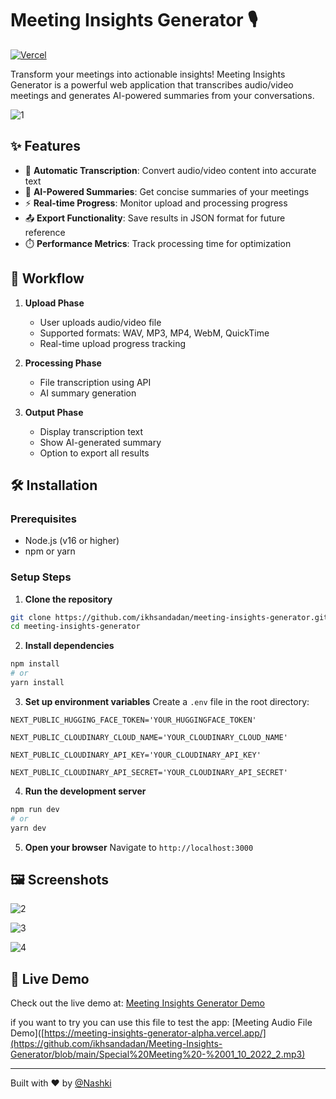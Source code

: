 
# Meeting Insights Generator 🎙️

[![Vercel](https://img.shields.io/badge/Vercel-Deployed-brightgreen)](https://meeting-insights-generator-alpha.vercel.app/)

Transform your meetings into actionable insights! Meeting Insights Generator is a powerful web application that transcribes audio/video meetings and generates AI-powered summaries from your conversations.


![1](https://github.com/user-attachments/assets/f8396cfc-8329-449f-931a-aa6215ea343d)



## ✨ Features

- 🎯 **Automatic Transcription**: Convert audio/video content into accurate text
- 🤖 **AI-Powered Summaries**: Get concise summaries of your meetings
- ⚡ **Real-time Progress**: Monitor upload and processing progress
- 📤 **Export Functionality**: Save results in JSON format for future reference
- ⏱️ **Performance Metrics**: Track processing time for optimization

## 🔄 Workflow

1. **Upload Phase**
   - User uploads audio/video file
   - Supported formats: WAV, MP3, MP4, WebM, QuickTime
   - Real-time upload progress tracking

2. **Processing Phase**
   - File transcription using API
   - AI summary generation

3. **Output Phase**
   - Display transcription text
   - Show AI-generated summary
   - Option to export all results

## 🛠️ Installation

### Prerequisites
- Node.js (v16 or higher)
- npm or yarn

### Setup Steps

1. **Clone the repository**
```bash
git clone https://github.com/ikhsandadan/meeting-insights-generator.git
cd meeting-insights-generator
```

2. **Install dependencies**
```bash
npm install
# or
yarn install
```

3. **Set up environment variables**
Create a `.env` file in the root directory:
```env
NEXT_PUBLIC_HUGGING_FACE_TOKEN='YOUR_HUGGINGFACE_TOKEN'

NEXT_PUBLIC_CLOUDINARY_CLOUD_NAME='YOUR_CLOUDINARY_CLOUD_NAME'

NEXT_PUBLIC_CLOUDINARY_API_KEY='YOUR_CLOUDINARY_API_KEY'

NEXT_PUBLIC_CLOUDINARY_API_SECRET='YOUR_CLOUDINARY_API_SECRET'
```

4. **Run the development server**
```bash
npm run dev
# or
yarn dev
```

5. **Open your browser**
Navigate to `http://localhost:3000`

## 🖼️ Screenshots



![2](https://github.com/user-attachments/assets/d3ce3a8b-fbf8-4953-804b-6331d02c3521)



![3](https://github.com/user-attachments/assets/3c850f1b-da64-452c-9a77-fc5d434758e7)



![4](https://github.com/user-attachments/assets/17263896-94a2-45ac-bf4c-f7eed4648e48)



## 🚀 Live Demo

Check out the live demo at: [Meeting Insights Generator Demo](https://meeting-insights-generator-alpha.vercel.app/)

if you want to try you can use this file to test the app:  [Meeting Audio File Demo]([https://meeting-insights-generator-alpha.vercel.app/](https://github.com/ikhsandadan/Meeting-Insights-Generator/blob/main/Special%20Meeting%20-%2001_10_2022_2.mp3)


---

Built with ❤️ by [@Nashki](https://x.com/Ikhsan_dadan)
